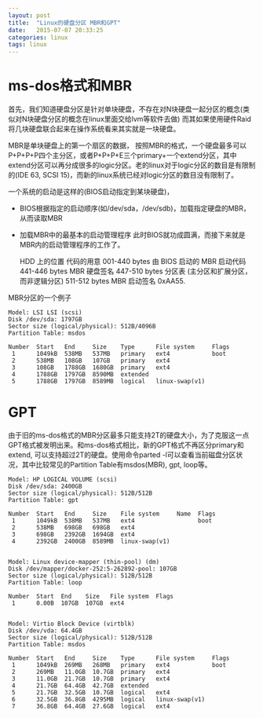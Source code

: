 ```yaml
---
layout: post
title:  "Linux的硬盘分区 MBR和GPT"
date:   2015-07-07 20:33:25
categories: linux 
tags: linux
---
```


#	ms-dos格式和MBR
首先，我们知道硬盘分区是针对单块硬盘，不存在对N块硬盘一起分区的概念(类似对N块硬盘分区的概念在linux里面交给lvm等软件去做)
而其如果使用硬件Raid将几块硬盘联合起来在操作系统看来其实就是一块硬盘。

MBR是单块硬盘上的第一个扇区的数据，
按照MBR的格式，一个硬盘最多可以P+P+P+P四个主分区，或者P+P+P+E三个primary+一个extend分区，其中extend分区可以再分成很多的logic分区。老的linux对于logic分区的数目是有限制的(IDE 63, SCSI 15)，而新的linux系统已经对logic分区的数目没有限制了。

一个系统的启动是这样的(BIOS启动指定到某块硬盘)，
*	BIOS根据指定的启动顺序(如/dev/sda，/dev/sdb)，加载指定硬盘的MBR，从而读取MBR
*	加载MBR中的最基本的启动管理程序 此时BIOS就功成圆满，而接下来就是MBR内的启动管理程序的工作了。

	HDD 上的位置	代码的用意
	001-440 bytes	由 BIOS 启动的 MBR 启动代码
	441-446 bytes	MBR 硬盘签名
	447-510 bytes	分区表 (主分区和扩展分区，而非逻辑分区)
	511-512 bytes	MBR 启动签名 0xAA55.


MBR分区的一个例子

	Model: LSI LSI (scsi)
	Disk /dev/sda: 1797GB
	Sector size (logical/physical): 512B/4096B
	Partition Table: msdos

	Number  Start   End     Size    Type      File system     Flags
	 1      1049kB  538MB   537MB   primary   ext4            boot
	 2      538MB   108GB   107GB   primary   ext4
	 3      108GB   1788GB  1680GB  primary   ext4
	 4      1788GB  1797GB  8590MB  extended
	 5      1788GB  1797GB  8589MB  logical   linux-swap(v1)

#	GPT
由于旧的ms-dos格式的MBR分区最多只能支持2T的硬盘大小，为了克服这一点GPT格式被发明出来。和ms-dos格式相比，新的GPT格式不再区分primary和extend, 可以支持超过2T的硬盘。使用命令parted -l可以查看当前磁盘分区状况，其中比较常见的Partition Table有msdos(MBR), gpt, loop等。

	Model: HP LOGICAL VOLUME (scsi)
	Disk /dev/sda: 2400GB
	Sector size (logical/physical): 512B/512B
	Partition Table: gpt

	Number  Start   End     Size    File system     Name  Flags
	 1      1049kB  538MB   537MB   ext4                  boot
	 2      538MB   698GB   698GB   ext4
	 3      698GB   2392GB  1694GB  ext4
	 4      2392GB  2400GB  8589MB  linux-swap(v1)


	Model: Linux device-mapper (thin-pool) (dm)
	Disk /dev/mapper/docker-252:5-262892-pool: 107GB
	Sector size (logical/physical): 512B/512B
	Partition Table: loop

	Number  Start  End    Size   File system  Flags
	 1      0.00B  107GB  107GB  ext4


	Model: Virtio Block Device (virtblk)
	Disk /dev/vda: 64.4GB
	Sector size (logical/physical): 512B/512B
	Partition Table: msdos

	Number  Start   End     Size    Type      File system     Flags
	 1      1049kB  269MB   268MB   primary   ext4            boot
	 2      269MB   11.0GB  10.7GB  primary   ext4
	 3      11.0GB  21.7GB  10.7GB  primary   ext4
	 4      21.7GB  64.4GB  42.7GB  extended
	 5      21.7GB  32.5GB  10.7GB  logical   ext4
	 6      32.5GB  36.8GB  4295MB  logical   linux-swap(v1)
	 7      36.8GB  64.4GB  27.6GB  logical   ext4
